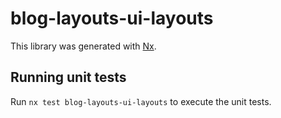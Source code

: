 # blog-layouts-ui-layouts

This library was generated with [Nx](https://nx.dev).

## Running unit tests

Run `nx test blog-layouts-ui-layouts` to execute the unit tests.
